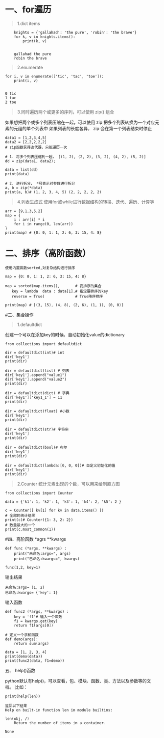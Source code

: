# 一、for遍历

>1.dict items

		knights = {'gallahad': 'the pure', 'robin': 'the brave'}
		for k, v in knights.items():
			print(k, v)
		
		
		gallahad the pure
		robin the brave

>2.enumerate

    for i, v in enumerate(['tic', 'tac', 'toe']):
        print(i, v)


    0 tic
    1 tac
    2 toe
		
		
>3.同时遍历两个或更多的序列，可以使用 zip() 组合

如果想把两个或多个列表压缩在一起，可以使用 zip 把多个列表转换为一个对应元素的元组的单个列表中
如果列表的长度各异， zip 会在第一个列表结束时停止

    data1 = [1,2,3,4,5]
    data2 = [2,2,2,2,2]
    # zip函数获得迭代器，只能遍历一次

    # 1. 将多个列表压缩到一起， [(1, 2), (2, 2), (3, 2), (4, 2), (5, 2)]
    dd = zip(data1, data2);

    data = list(dd)
    print(data)

    # 2. 进行拆分， *号表示对参数进行拆分
    a, b = zip(*data)
    print(a, b)# (1, 2, 3, 4, 5) (2, 2, 2, 2, 2)

>4.列表生成式
使用for或while进行数据结构的转换、迭代、遍历、计算等
	
	arr = [9,1,3,5,2]
	map = {
		i : arr[i] * i
		for i in range(0, len(arr))
	}
	print(map) # {0: 0, 1: 1, 2: 6, 3: 15, 4: 8}
	
# 二、排序（高阶函数）

	使用内置函数sorted,对复杂结构进行排序

	map = {0: 0, 1: 1, 2: 6, 3: 15, 4: 8}
	
	map = sorted(map.items(), 		# 要排序的集合
       key = lambda  data : data[1],# 指定要排序的key
       reverse = True)				# True降序排序
	   
	print(map) # [(3, 15), (4, 8), (2, 6), (1, 1), (0, 0)]
	
#三、集合操作

>1.defaultdict 
	
创建一个可以在添加key的时候，自动初始化value的dictionary
	
	from collections import defaultdict
	
	dir = defaultdict(int)# int
	dir['key1']
	print(dir)

	dir = defaultdict(list) # 列表
	dir['key1'].append("value1")
	dir['key1'].append("value2")
	print(dir)

	dir = defaultdict(dict) # 字典
	dir['key1']['key1_1'] = 11
	print(dir)

	dir = defaultdict(float) #小数
	dir['key1']
	print(dir)

	dir = defaultdict(str)# 字符串
	dir['key1']
	print(dir)

	dir = defaultdict(bool)# 布尔
	dir['key1']
	print(dir)

	dir = defaultdict(lambda:[0, 0, 0])# 自定义初始化的值
	dir['key1']
	print(dir)
	
>2.Counter
统计元素出现的个数，可以用来绘制直方图
	
	from collections import Counter

	data = {'k1': 1, 'k2': 1, 'k3': 1, 'k4': 2, 'k5': 2 }
		
	c = Counter([ kv[1] for kv in data.items() ])
	# 全部的统计结果
	print(c)# Counter({1: 3, 2: 2})
	# 数量最大的一个
	print(c.most_common(1))

	
#四、高阶函数 *agrs  **kwargs

    def func (*args, **kwargs) :
        print("未命名:args=", args)
        print("已命名:kwargs=", kwargs)

    func(1,2, key=1)

输出结果

    未命名:args= (1, 2)
    已命名:kwargs= {'key': 1}
	
	
输入函数

    def func2 (*args, **kwargs) :
        key = 'f1'# 输入一个函数
        f1 = kwargs.get(key)
        return f1(args[0])

    # 定义一个求和函数
    def demo(args):
        return sum(args)

    data = [1, 2, 3, 4]
    print(demo(data))
    print(func2(data, f1=demo))
	
五、 help()函数

python默认有help()，可以查看，包、模块、函数、类、方法以及参数等的文档。
比如：

    print(help(len))
    
    返回以下结果
    Help on built-in function len in module builtins:

    len(obj, /)
        Return the number of items in a container.
    
    None
    
	
	
	
	
	
	
	
	
	